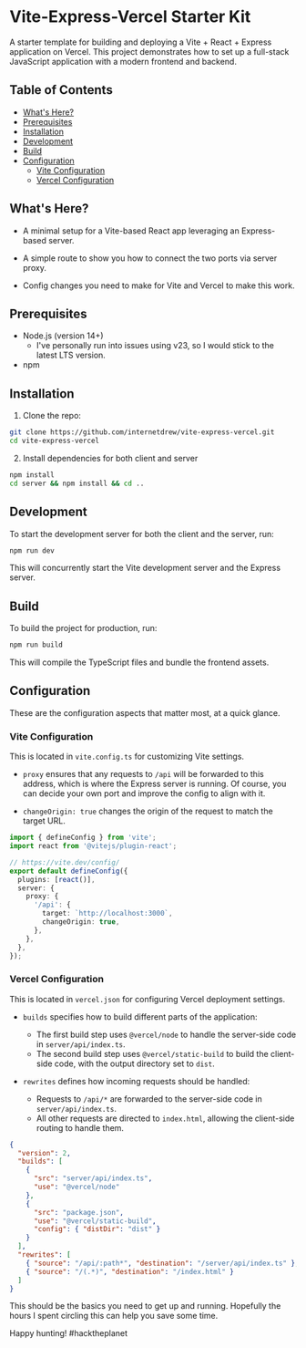 # Vite-Express-Vercel Starter Kit

A starter template for building and deploying a Vite + React + Express application on Vercel. This project demonstrates how to set up a full-stack JavaScript application with a modern frontend and backend.

## Table of Contents

- [What's Here?](#whats-here)
- [Prerequisites](#prerequisites)
- [Installation](#installation)
- [Development](#development)
- [Build](#build)
- [Configuration](#configuration)
  - [Vite Configuration](#vite-configuration)
  - [Vercel Configuration](#vercel-configuration)

## What's Here?

- A minimal setup for a Vite-based React app leveraging an Express-based server.

- A simple route to show you how to connect the two ports via server proxy.

- Config changes you need to make for Vite and Vercel to make this work.

## Prerequisites

- Node.js (version 14+)
  - I've personally run into issues using v23, so I would stick to the latest LTS version.
- npm

## Installation

1. Clone the repo:

```bash
git clone https://github.com/internetdrew/vite-express-vercel.git
cd vite-express-vercel
```

2. Install dependencies for both client and server

```bash
npm install
cd server && npm install && cd ..
```

## Development

To start the development server for both the client and the server, run:

```bash
npm run dev
```

This will concurrently start the Vite development server and the Express server.

## Build

To build the project for production, run:

```bash
npm run build
```

This will compile the TypeScript files and bundle the frontend assets.

## Configuration

These are the configuration aspects that matter most, at a quick glance.

### Vite Configuration

This is located in `vite.config.ts` for customizing Vite settings.

- `proxy` ensures that any requests to `/api` will be forwarded to this address, which is where the Express server is running. Of course, you can decide your own port and improve the config to align with it.

- `changeOrigin: true` changes the origin of the request to match the target URL.

```typescript
import { defineConfig } from 'vite';
import react from '@vitejs/plugin-react';

// https://vite.dev/config/
export default defineConfig({
  plugins: [react()],
  server: {
    proxy: {
      '/api': {
        target: `http://localhost:3000`,
        changeOrigin: true,
      },
    },
  },
});
```

### Vercel Configuration

This is located in `vercel.json` for configuring Vercel deployment settings.

- `builds` specifies how to build different parts of the application:

  - The first build step uses `@vercel/node` to handle the server-side code in `server/api/index.ts`.
  - The second build step uses `@vercel/static-build` to build the client-side code, with the output directory set to `dist`.

- `rewrites` defines how incoming requests should be handled:
  - Requests to `/api/*` are forwarded to the server-side code in `server/api/index.ts`.
  - All other requests are directed to `index.html`, allowing the client-side routing to handle them.

```json
{
  "version": 2,
  "builds": [
    {
      "src": "server/api/index.ts",
      "use": "@vercel/node"
    },
    {
      "src": "package.json",
      "use": "@vercel/static-build",
      "config": { "distDir": "dist" }
    }
  ],
  "rewrites": [
    { "source": "/api/:path*", "destination": "/server/api/index.ts" },
    { "source": "/(.*)", "destination": "/index.html" }
  ]
}
```

This should be the basics you need to get up and running. Hopefully the hours I spent circling this can help you save some time.

Happy hunting! #hacktheplanet
